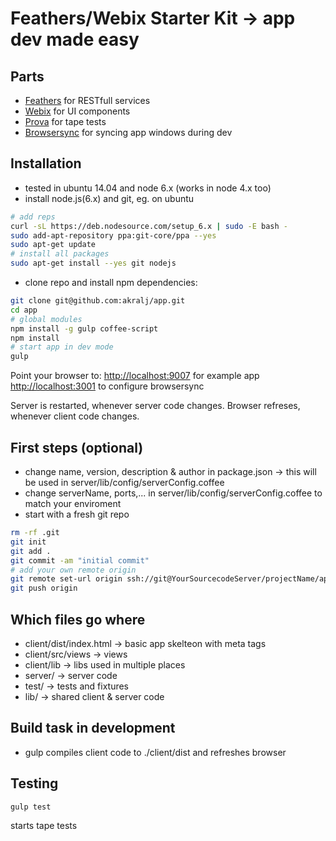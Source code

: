 # Feathers/Webix Starter Kit -> app dev made easy

## Parts
- [Feathers](http://feathersjs.com) for RESTfull services
- [Webix](www.webix.com) for UI components
- [Prova](https://github.com/akralj/prova) for tape tests
- [Browsersync](https://browsersync.io) for syncing app windows during dev


## Installation
- tested in ubuntu 14.04 and node 6.x (works in node 4.x too)
- install node.js(6.x) and git, eg. on ubuntu

``` sh
# add reps
curl -sL https://deb.nodesource.com/setup_6.x | sudo -E bash -
sudo add-apt-repository ppa:git-core/ppa --yes
sudo apt-get update
# install all packages
sudo apt-get install --yes git nodejs
```
- clone repo and install npm dependencies:

``` sh
git clone git@github.com:akralj/app.git
cd app
# global modules
npm install -g gulp coffee-script
npm install
# start app in dev mode
gulp
```
Point your browser to:
[http://localhost:9007](http://localhost:9007) for example app
[http://localhost:3001](http://localhost:3001) to configure browsersync

Server is restarted, whenever server code changes.
Browser refreses, whenever client code changes.

## First steps (optional)
- change name, version, description & author in package.json -> this will be used in server/lib/config/serverConfig.coffee
- change serverName, ports,... in server/lib/config/serverConfig.coffee to match your enviroment
- start with a fresh git repo
``` sh
rm -rf .git
git init
git add .
git commit -am "initial commit"
# add your own remote origin
git remote set-url origin ssh://git@YourSourcecodeServer/projectName/appName.git
git push origin
```

## Which files go where
- client/dist/index.html -> basic app skelteon with meta tags
- client/src/views -> views
- client/lib -> libs used in multiple places
- server/ -> server code
- test/ -> tests and fixtures
- lib/ -> shared client & server code


## Build task in development
- gulp compiles client code to ./client/dist and refreshes browser


## Testing

``` sh
gulp test
```
starts tape tests
